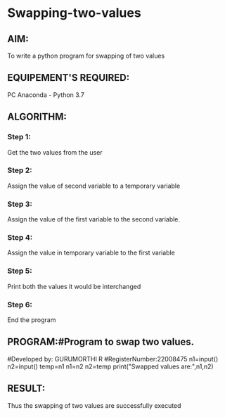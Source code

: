 # Swapping-two-values
## AIM:
To write a python program for swapping of two values
## EQUIPEMENT'S REQUIRED: 
PC
Anaconda - Python 3.7
## ALGORITHM: 
### Step 1:
Get the two values from the user
### Step 2: 
Assign the value of second variable to a temporary variable 
### Step 3: 
Assign the value of the first variable to the second variable.
### Step 4:  
Assign the value in temporary variable to the first variable
### Step 5: 
Print both the values it would be interchanged
### Step 6: 
End the program
## PROGRAM:#Program to swap two values.
#Developed by: GURUMORTHI R
#RegisterNumber:22008475
n1=input()
n2=input()
temp=n1
n1=n2
n2=temp
print("Swapped values are:",n1,n2)




## RESULT:
Thus the swapping of two values are successfully executed



